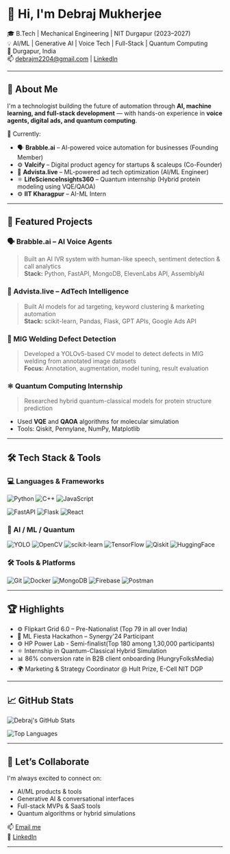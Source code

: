 # 👋 Hi, I'm Debraj Mukherjee

🎓 B.Tech | Mechanical Engineering | NIT Durgapur (2023–2027)  
💡 AI/ML | Generative AI | Voice Tech | Full-Stack | Quantum Computing  
📍 Durgapur, India  
📫 [debrajm2204@gmail.com](mailto:debrajm2204@gmail.com) | [LinkedIn](https://www.linkedin.com/in/debrajm)

---

## 🧠 About Me

I'm a technologist building the future of automation through **AI, machine learning, and full-stack development** — with hands-on experience in **voice agents, digital ads, and quantum computing**.

🚀 Currently:
- 🗣️ **Brabble.ai** – AI-powered voice automation for businesses (Founding Member)
- ⚙️ **Valcify** – Digital product agency for startups & scaleups (Co-Founder)
- 🤖 **Advista.live** – ML-powered ad tech optimization (AI/ML Engineer)
- ⚛️ **LifeScienceInsights360** – Quantum internship (Hybrid protein modeling using VQE/QAOA)
- ⚙️ **IIT Kharagpur** – AI-ML Intern 
---

## 🧪 Featured Projects

### 🗣️ Brabble.ai – AI Voice Agents  
> Built an AI IVR system with human-like speech, sentiment detection & call analytics  
**Stack:** Python, FastAPI, MongoDB, ElevenLabs API, AssemblyAI  

### 🎯 Advista.live – AdTech Intelligence  
> Built AI models for ad targeting, keyword clustering & marketing automation  
**Stack:** scikit-learn, Pandas, Flask, GPT APIs, Google Ads API  

### 🔧 MIG Welding Defect Detection  
> Developed a YOLOv5-based CV model to detect defects in MIG welding from annotated image datasets  
**Focus:** Annotation, augmentation, model tuning, result evaluation  

### ⚛️ Quantum Computing Internship  
> Researched hybrid quantum-classical models for protein structure prediction  
- Used **VQE** and **QAOA** algorithms for molecular simulation  
- Tools: Qiskit, Pennylane, NumPy, Matplotlib  

---

## 🛠 Tech Stack & Tools

### 💻 Languages & Frameworks

![Python](https://img.shields.io/badge/Python-3670A0?style=for-the-badge&logo=python&logoColor=white)
![C++](https://img.shields.io/badge/C++-00599C?style=for-the-badge&logo=c%2b%2b&logoColor=white)
![JavaScript](https://img.shields.io/badge/JavaScript-F7DF1E?style=for-the-badge&logo=javascript&logoColor=black)

![FastAPI](https://img.shields.io/badge/FastAPI-009688?style=for-the-badge&logo=fastapi&logoColor=white)
![Flask](https://img.shields.io/badge/Flask-000000?style=for-the-badge&logo=flask&logoColor=white)
![React](https://img.shields.io/badge/React-20232A?style=for-the-badge&logo=react&logoColor=61DAFB)

### 🤖 AI / ML / Quantum

![YOLO](https://img.shields.io/badge/YOLOv5-FF4081?style=for-the-badge&logo=openCV&logoColor=white)
![OpenCV](https://img.shields.io/badge/OpenCV-5C3EE8?style=for-the-badge&logo=opencv&logoColor=white)
![scikit-learn](https://img.shields.io/badge/Scikit--learn-F7931E?style=for-the-badge&logo=scikit-learn&logoColor=white)
![TensorFlow](https://img.shields.io/badge/TensorFlow-FF6F00?style=for-the-badge&logo=TensorFlow&logoColor=white)
![Qiskit](https://img.shields.io/badge/Qiskit-6929C4?style=for-the-badge&logo=IBM&logoColor=white)
![HuggingFace](https://img.shields.io/badge/HuggingFace-FFD21F?style=for-the-badge&logo=huggingface&logoColor=black)

### 🛠️ Tools & Platforms

![Git](https://img.shields.io/badge/Git-F05032?style=for-the-badge&logo=git&logoColor=white)
![Docker](https://img.shields.io/badge/Docker-2496ED?style=for-the-badge&logo=docker&logoColor=white)
![MongoDB](https://img.shields.io/badge/MongoDB-47A248?style=for-the-badge&logo=mongodb&logoColor=white)
![Firebase](https://img.shields.io/badge/Firebase-FFCA28?style=for-the-badge&logo=firebase&logoColor=black)
![Postman](https://img.shields.io/badge/Postman-FF6C37?style=for-the-badge&logo=postman&logoColor=white)

---

## 🏆 Highlights

- ⚙️ Flipkart Grid 6.0 – Pre-Nationalist (Top 79 in all over India)  
- 🧠 ML Fiesta Hackathon – Synergy'24 Participant
- ⚙️ HP Power Lab - Semi-finalist(Top 180 among 1,30,000 participants)
- ⚛️ Internship in Quantum-Classical Hybrid Simulation  
- 📊 86% conversion rate in B2B client onboarding (HungryFolksMedia)  
- 🌍 Marketing & Strategy Coordinator @ Hult Prize, E-Cell NIT DGP  

---
## 📈 GitHub Stats

![Debraj's GitHub Stats](https://github-readme-stats.vercel.app/api?username=debraj-m&show_icons=true&theme=react&hide_border=true&cache_seconds=1800)

![Top Languages](https://github-readme-stats.vercel.app/api/top-langs/?username=debraj-m&layout=compact&theme=react&hide_border=true)


---

## 🤝 Let’s Collaborate

I'm always excited to connect on:
- AI/ML products & tools
- Generative AI & conversational interfaces
- Full-stack MVPs & SaaS tools
- Quantum algorithms or hybrid simulations

📫 [Email me](mailto:debrajm2204@gmail.com)  
🔗 [LinkedIn](https://www.linkedin.com/in/debrajm)

---

